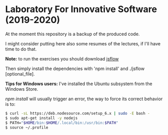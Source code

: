 # Laboratory For Innovative Software (2019-2020)

At the moment this repository is a backup of the produced code.

I might consider putting here also some resumes of the lectures, if I'll have time to do that.

**Note:** to run the exercises you should download [jsflow](http://www.jsflow.net/index.html)

Then simply install the dependencies with 'npm install' and ./jsflow \[optional_file\].

**Tips for Windows users:** I've installed the Ubuntu subsystem from the Windows Store.

*npm install* will usually trigger an error, the way to force its correct behavior is to:

```sh
$ curl -sL https://deb.nodesource.com/setup_6.x | sudo -E bash -
$ sudo apt-get install -y nodejs
$ PATH="$HOME/bin:$HOME/.local/bin:/usr/bin:$PATH"
$ source ~/.profile
```

